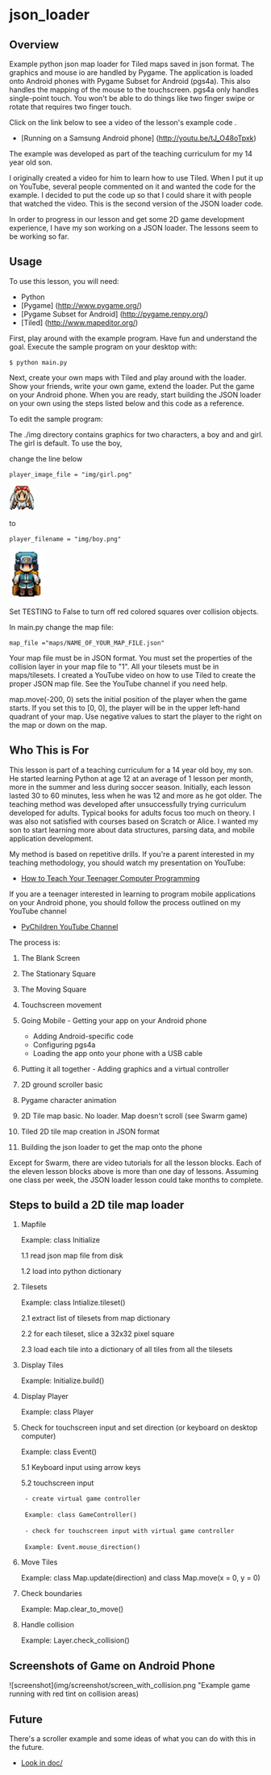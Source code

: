 json_loader
===========

Overview
--------
Example python json map loader for Tiled maps saved in json format.  The graphics and mouse io are handled by Pygame.
The application is loaded onto Android phones with Pygame Subset for Android (pgs4a).
This also handles the mapping of the mouse to the touchscreen.  pgs4a only
handles single-point touch.   You won't be able to do things like two finger swipe
or rotate that requires two finger touch.

Click on the link below to see a video of the lesson's example code .

* [Running on a Samsung Android phone] (http://youtu.be/tJ_O48oTpxk)

The example was developed as part of the teaching curriculum for my 14 year old son.

I originally created a video for him to learn how to use Tiled.  When I put it up on YouTube, several people commented on it and wanted the code for the example.  I decided to put the code up so that I could share it with people that watched the video.  This is the second version of the JSON loader code.

In order to progress in our lesson and get some 2D game development experience, I have my son working on a JSON loader.  The lessons seem to be working so far.


Usage
-----

To use this lesson, you will need:

* Python
* [Pygame] (http://www.pygame.org/)
* [Pygame Subset for Android] (http://pygame.renpy.org/)
* [Tiled] (http://www.mapeditor.org/)



First, play around with the example program.  Have fun and understand the goal.
Execute the sample program on your desktop with:

    $ python main.py

Next, create your own maps with Tiled and play around with the loader.
Show your friends, write your own game, extend the loader.
Put the game on your Android  phone.  When you are ready, start building
the JSON loader on your own using the steps listed below and this code
as a reference.

To edit the sample program:

The ./img directory contains graphics for two characters, a boy and and girl.
The girl is default.  To use the boy,

change the line below

    player_image_file = "img/girl.png"
![alt text](img/girl.png "Default character is a girl.")

to

    player_filename = "img/boy.png"
![alt text](img/boy.png "Boy character is also available.")

Set TESTING to False to turn off red colored squares over collision
objects.


In main.py change the map file:

    map_file ="maps/NAME_OF_YOUR_MAP_FILE.json"

Your map file must be in JSON format.  You must set the properties
of the collision layer in your map file to "1".   All your tilesets must
be in maps/tilesets.  I created a YouTube video on how to use
Tiled to create the proper JSON map file.  See the YouTube channel
if you need help.

map.move(-200, 0) sets the initial position of the player
when the game starts.  If you set this to [0, 0], the player will be
in the upper left-hand quadrant of your map.  Use negative values to
start the player to the right on the map or down on the map.

Who This is For
---------------
This lesson is part of a teaching curriculum for a 14 year old boy,
my son.  He started learning Python at age 12 at an average of 1 lesson
per month, more in the summer and less during soccer season.  Initially,
each lesson lasted 30 to 60 minutes, less when he was 12 and more
as he got older.  The teaching method was developed after unsuccessfully
trying curriculum developed for adults. Typical books for adults focus
too much on theory.  I was also not satisfied with courses based on Scratch
or Alice.  I wanted my son to start learning more about data structures,
parsing data, and mobile application development.

My method is based on repetitive drills.  If you're a parent interested
in my teaching methodology, you should watch my presentation on YouTube:

* [How to Teach Your Teenager Computer Programming](https://www.youtube.com/watch?v=re2oDDaNbTM)

If you are a teenager interested in learning to program mobile
applications on your Android phone, you should follow the process
outlined on my YouTube channel

* [PyChildren YouTube Channel](https://www.youtube.com/user/surfkidsdad)

The process is:

1. The Blank Screen

2. The Stationary Square

3. The Moving Square

4. Touchscreen movement

5. Going Mobile - Getting your app on your Android phone

    - Adding Android-specific code
    - Configuring pgs4a
    - Loading the app onto your phone with a USB cable

6. Putting it all together - Adding graphics and a virtual controller

7. 2D ground scroller basic

8. Pygame character animation

9. 2D Tile map basic.  No loader.  Map doesn't scroll (see Swarm game)

10. Tiled 2D tile map creation in JSON format

11. Building the json loader to get the map onto the phone

Except for Swarm, there are video tutorials for all the lesson blocks.
Each of the eleven lesson blocks above is more than one day of lessons.
Assuming one class per week, the JSON loader lesson could take months
to complete.


Steps to build a 2D tile map loader
---------------------------------
1. Mapfile

    Example: class Initialize

    1.1 read json map file from disk

    1.2 load into python dictionary


2. Tilesets

    Example: class Intialize.tileset()

    2.1 extract list of tilesets from map dictionary


    2.2 for each tileset, slice a 32x32 pixel square

    2.3 load each tile into a dictionary of all tiles from all the tilesets

3. Display Tiles

    Example: Initialize.build()

4. Display Player

    Example: class Player

5. Check for touchscreen input and set direction (or keyboard on desktop computer)

    Example: class Event()

    5.1 Keyboard input using arrow keys


    5.2 touchscreen input

        - create virtual game controller

        Example: class GameController()

        - check for touchscreen input with virtual game controller

        Example: Event.mouse_direction()

6. Move Tiles

    Example: class Map.update(direction) and class Map.move(x = 0, y = 0)

7. Check boundaries

    Example: Map.clear_to_move()

8. Handle collision

    Example: Layer.check_collision()


Screenshots of Game on Android Phone
------------------------------------
![screenshot](img/screenshot/screen_with_collision.png "Example game running with red tint on collision areas)


Future
------
There's a scroller example and some ideas of what you can do with this in the future.

* [Look in doc/](doc/future.md)
